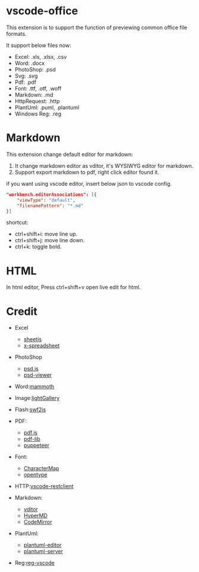 # vscode-office

This extension is to support the function of previewing common office file formats.

It support below files now:

- Excel: .xls, .xlsx, .csv
- Word: .docx
- PhotoShop: .psd
- Svg: .svg
- Pdf: .pdf
- Font: .ttf, .otf, .woff
- Markdown: .md
- HttpRequest: .http
- PlantUml: .puml, .plantuml
- Windows Reg: .reg

# Markdown

This extension change default editor for markdown:

1. It change markdown editor as vditor, it's WYSIWYG editor for markdown.
2. Support export markdown to pdf, right click editor found it.

if you want using vscode editor, insert below json to vscode config.

```json
"workbench.editorAssociations": [{
	"viewType": "default",
	"filenamePattern": "*.md"
}]
```

shortcut:

- ctrl+shift+i: move line up.
- ctrl+shift+j: move line down.
- ctrl+k: toggle bold.

# HTML

In html editor, Press ctrl+shift+v open live edit for html.

# Credit

- Excel

  - [sheetjs](https://github.com/SheetJS/sheetjs)
  - [x-spreadsheet](https://github.com/myliang/x-spreadsheet)
- PhotoShop

  - [psd.js](https://github.com/meltingice/psd.js)
  - [psd-viewer](https://github.com/zenoamaro/psd-viewer)
- Word:[mammoth](https://github.com/mwilliamson/mammoth.js)
- Image:[lightGallery](https://github.com/sachinchoolur/lightGallery)
- Flash:[swf2js](https://github.com/swf2js/swf2js)
- PDF:

  - [pdf.js](https://github.com/mozilla/pdf.js)
  - [pdf-lib](https://github.com/Hopding/pdf-lib)
  - [puppeteer](https://github.com/puppeteer/puppeteer)
- Font:

  - [CharacterMap](https://github.com/mathew-kurian/CharacterMap)
  - [opentype](https://github.com/opentypejs/opentype.js)
- HTTP:[vscode-restclient](https://github.com/Huachao/vscode-restclient)
- Markdown:

  - [vditor](https://github.com/Vanessa219/vditor)
  - [HyperMD](https://github.com/laobubu/HyperMD)
  - [CodeMirror](https://github.com/codemirror/CodeMirror)
- PlantUml:

  - [plantuml-editor](https://github.com/kkeisuke/plantuml-editor)
  - [plantuml-server](https://plantuml.com/)
- Reg:[reg-vscode](https://github.com/ionutvmi/reg-vscode)
